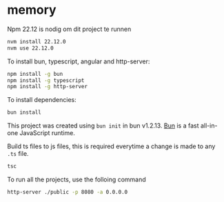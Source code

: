 # memory

Npm 22.12 is nodig om dit project te runnen

```bash
nvm install 22.12.0
nvm use 22.12.0
```

To install bun, typescript, angular and http-server:

```bash
npm install -g bun
npm install -g typescript
npm install -g http-server
```

To install dependencies:

```bash
bun install
```

This project was created using `bun init` in bun v1.2.13. [Bun](https://bun.sh) is a fast all-in-one JavaScript runtime.

Build ts files to js files, this is required everytime a change is made to any `.ts` file.

```sh
tsc
```

To run all the projects, use the folloing command

```bash
http-server ./public -p 8080 -a 0.0.0.0
```
